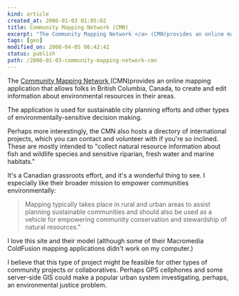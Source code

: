 ```yaml
--- 
kind: article
created_at: 2006-01-03 01:05:02
title: Community Mapping Network (CMN)
excerpt: "The Community Mapping Network </a> (CMN)provides an online mapping application that allows folks in British Columbia, Canada, to create and edit information about environmental resources in their areas."
tags: [geo]
modified_on: 2008-04-05 06:42:42
status: publish 
path: /2006-01-03-community-mapping-network-cmn
---
```


The <a href="http://www.shim.bc.ca/">Community Mapping Network </a> (CMN)provides an online mapping application that allows folks in British Columbia, Canada, to create and edit information about environmental resources in their areas. 

The application is used for sustainable city planning efforts and other types of environmentally-sensitive decision making. 

Perhaps more interestingly, the CMN also hosts a directory of international projects, which you can contact and volunteer with if you're so inclined. These are mostly intended to "collect natural resource information about fish and wildlife species and sensitive riparian, fresh water and marine habitats." 

It's a Canadian grassroots effort, and it's a wonderful thing to see. I especially like their broader mission to empower communities environmentally: 

<blockquote class="large">Mapping typically takes place in rural and urban areas to assist planning sustainable communities and should also be used as a vehicle for empowering community conservation and stewardship of natural resources."</blockquote>

I love this site and their model (although some of their Macromedia ColdFusion mapping applications didn't work on my computer.)

I believe that this type of project might be feasible for other types of community projects or collaboratives. Perhaps GPS cellphones and some server-side GIS could make a popular urban system investigating, perhaps, an environmental justice problem.